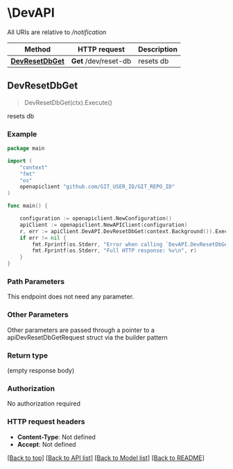# \DevAPI

All URIs are relative to */notification*

Method | HTTP request | Description
------------- | ------------- | -------------
[**DevResetDbGet**](DevAPI.md#DevResetDbGet) | **Get** /dev/reset-db | resets db



## DevResetDbGet

> DevResetDbGet(ctx).Execute()

resets db



### Example

```go
package main

import (
	"context"
	"fmt"
	"os"
	openapiclient "github.com/GIT_USER_ID/GIT_REPO_ID"
)

func main() {

	configuration := openapiclient.NewConfiguration()
	apiClient := openapiclient.NewAPIClient(configuration)
	r, err := apiClient.DevAPI.DevResetDbGet(context.Background()).Execute()
	if err != nil {
		fmt.Fprintf(os.Stderr, "Error when calling `DevAPI.DevResetDbGet``: %v\n", err)
		fmt.Fprintf(os.Stderr, "Full HTTP response: %v\n", r)
	}
}
```

### Path Parameters

This endpoint does not need any parameter.

### Other Parameters

Other parameters are passed through a pointer to a apiDevResetDbGetRequest struct via the builder pattern


### Return type

 (empty response body)

### Authorization

No authorization required

### HTTP request headers

- **Content-Type**: Not defined
- **Accept**: Not defined

[[Back to top]](#) [[Back to API list]](../README.md#documentation-for-api-endpoints)
[[Back to Model list]](../README.md#documentation-for-models)
[[Back to README]](../README.md)

